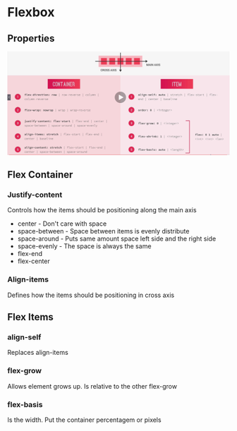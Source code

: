# Flexbox

## Properties

![Screenshot](../../img/screenshot.85.jpg)

## Flex Container

### Justify-content

Controls how the items should be positioning along the main axis

* center - Don't care with space
* space-between - Space between items is evenly distribute
* space-around - Puts same amount space left side and the right side
* space-evenly - The space is always the same
* flex-end
* flex-center

### Align-items

Defines how the items should be positioning in cross axis

## Flex Items

### align-self

Replaces align-items

### flex-grow

Allows element grows up. Is relative to the other flex-grow

### flex-basis

Is the width. Put the container percentagem or pixels